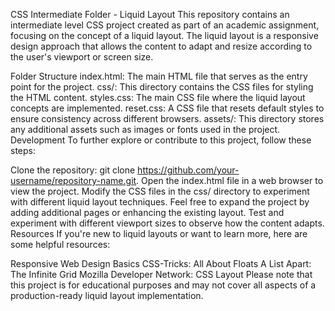 CSS Intermediate Folder - Liquid Layout
This repository contains an intermediate level CSS project created as part of an academic assignment, focusing on the concept of a liquid layout. The liquid layout is a responsive design approach that allows the content to adapt and resize according to the user's viewport or screen size.

Folder Structure
index.html: The main HTML file that serves as the entry point for the project.
css/: This directory contains the CSS files for styling the HTML content.
styles.css: The main CSS file where the liquid layout concepts are implemented.
reset.css: A CSS file that resets default styles to ensure consistency across different browsers.
assets/: This directory stores any additional assets such as images or fonts used in the project.
Development
To further explore or contribute to this project, follow these steps:

Clone the repository: git clone https://github.com/your-username/repository-name.git.
Open the index.html file in a web browser to view the project.
Modify the CSS files in the css/ directory to experiment with different liquid layout techniques.
Feel free to expand the project by adding additional pages or enhancing the existing layout.
Test and experiment with different viewport sizes to observe how the content adapts.
Resources
If you're new to liquid layouts or want to learn more, here are some helpful resources:

Responsive Web Design Basics
CSS-Tricks: All About Floats
A List Apart: The Infinite Grid
Mozilla Developer Network: CSS Layout
Please note that this project is for educational purposes and may not cover all aspects of a production-ready liquid layout implementation.
